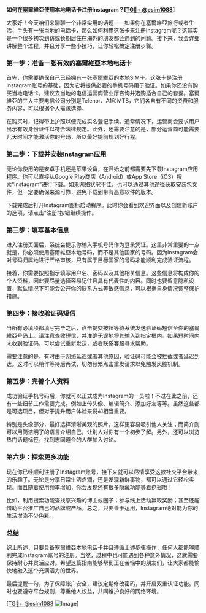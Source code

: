 **如何在塞爾維亞使用本地电话卡注册Instagram？[[TG💪+ @esim1088](https://t.me/s/esim1088)]**

大家好！今天咱们来聊聊一个非常实用的话题——如果你在塞爾維亞旅行或者生活，手头有一张当地的电话卡，那么如何利用这张卡来注册Instagram呢？这其实是一个很多初次到访或长期居住在海外的朋友都会遇到的问题。接下来，我会详细讲解整个过程，并且分享一些小技巧，让你轻松搞定注册步骤。

### **第一步：准备一张有效的塞爾維亞本地电话卡**
首先，你需要确保自己已经拥有一张塞爾維亞的本地SIM卡。这张卡是注册Instagram账号的基础，因为它将提供必要的手机号码用于验证。如果你还没有购买当地电话卡，建议去当地的电信运营商营业厅咨询并选购适合自己的套餐。塞爾維亞的三大主要电信公司分别是Telenor、A1和MTS，它们各自有不同的资费和服务内容，可以根据个人需求选择。

在购买时，记得带上护照以便完成实名登记手续。通常情况下，运营商会要求用户出示有效身份证件以符合法律规定。此外，还需要注意的是，部分运营商可能需要几天时间才能激活你的号码，所以最好提前规划好行程。

### **第二步：下载并安装Instagram应用**
无论你使用的是安卓手机还是苹果设备，在开始之前都需要先下载Instagram应用程序。你可以直接从Google Play商店（Android）或App Store（iOS）搜索“Instagram”进行下载。如果网络状况不佳，也可以通过其他途径获取安装包文件，但一定要确保来源可靠，避免下载到带有恶意软件的版本。

下载完成后打开Instagram图标启动程序。此时你会看到欢迎界面以及创建新账户的选项，请点击“注册”按钮继续操作。

### **第三步：填写基本信息**
进入注册页面后，系统会提示你输入手机号码作为登录凭证。这里非常重要的一点就是，你必须使用塞爾維亞本地号码，而不是其他国家的号码。因为Instagram会对号码归属地进行严格审核，只有属于目标国家的号码才能顺利完成验证流程。

接着，你需要按照指示填写用户名、密码以及其他相关信息。这些信息将构成你的个人资料，因此要尽量选择容易记住且具有代表性的内容。同时也要留意隐私设置，默认情况下可能会公开你的联系方式等敏感信息，可以根据自身情况调整保护措施。

### **第四步：接收验证码短信**
当所有必填项都填写完毕之后，点击提交按钮等待系统发送验证码短信至你的塞爾維亞号码上。请注意查收短信，并准确无误地将其输入到指定框内。如果短时间内未收到验证码，可以尝试重新发送，或者联系客服寻求帮助。

需要注意的是，有时由于网络延迟或者其他原因，验证码可能会被拦截或者延迟到达。这时可以稍作等待后再试，切勿频繁点击重发请求以免触发风控机制。

### **第五步：完善个人资料**
成功验证手机号码后，你就可以正式成为Instagram的一员啦！不过在此之前，还有一些细节工作需要完成。例如上传头像、编辑简介、添加好友等等。虽然这些都是可选项目，但对于提升用户体验来说却相当重要。

特别是头像部分，最好选择清晰美观的照片，这样更容易吸引他人关注；而简介则可以用简洁明了的语言介绍自己，让别人对你有一个初步了解。另外，还可以浏览热门话题标签，找到志同道合的人群加入讨论。

### **第六步：探索更多功能**
现在你已经顺利注册了Instagram账号，接下来就可以尽情享受这款社交平台带来的乐趣了。无论是分享日常生活点滴，还是发现新鲜事物，都可以通过它轻松实现。而且随着使用频率增加，你会发现还有很多隐藏功能等着挖掘哦！

比如，利用搜索功能查找感兴趣的博主或圈子；参与线上活动赢取奖励；甚至还能借助平台推广自己的品牌或产品。总之，只要善于运用，Instagram绝对能为你的生活增添不少色彩。

### **总结**
综上所述，只要具备塞爾維亞本地电话卡并且遵循上述步骤操作，任何人都能够顺利完成Instagram账号的注册。当然，过程中也可能遇到各种意外情况，这就需要保持耐心并灵活应对。希望这篇指南能够帮到正在苦恼中的朋友们，让大家都能愉快地融入这个充满活力的世界。

最后提醒一句，为了保障账户安全，建议定期修改密码，并开启双重认证功能。同时也要遵守平台规则，尊重他人权益，共同维护良好的网络环境。

[[TG💪+ @esim1088](https://t.me/s/esim1088) ![Image](https://i.postimg.cc/4NQfJmqS/Snipaste-2025-05-13-00-14-12.png)]